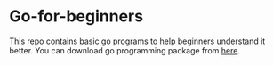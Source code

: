 # Go-for-beginners
This repo contains basic go programs to help beginners understand it better. You can download go programming package from [here](https://golang.org/dl/).
